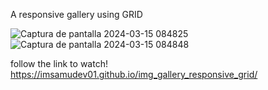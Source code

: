 A responsive gallery using GRID

![Captura de pantalla 2024-03-15 084825](https://github.com/imsamudev01/img_gallery_responsive_grid/assets/160678978/f059848a-1a2b-4e9a-8f87-67dc7dc0227d)
![Captura de pantalla 2024-03-15 084848](https://github.com/imsamudev01/img_gallery_responsive_grid/assets/160678978/6056962d-e18d-48ad-a712-d67330378ddf) 


follow the link to watch! https://imsamudev01.github.io/img_gallery_responsive_grid/
